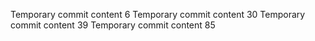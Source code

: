 Temporary commit content 6
Temporary commit content 30
Temporary commit content 39
Temporary commit content 85
